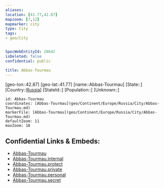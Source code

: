 ```yaml
---
aliases: 
location: [41.77,42.87]
mapzoom: [7,12] 
mapmarker: city 
type: City
tags:
- geo/City


SpocWebEntityId: 28642
isDeleted: false
confidential: public

title: Abbas-Tourmau
---
```

[geo-lon::42.87]
[geo-lat::41.77]
[name::Abbas-Tourmau]
[State::]
[Country::[Russia](geo/Continent/Europe/Russia.md)]
[StateId::]
[Population::]
[Unknown::]


```leaflet
id: Abbas-Tourmau
coordinates: [Abbas-Tourmau](geo/Continent/Europe/Russia/City/Abbas-Tourmau.md)
markerFile: [Abbas-Tourmau](geo/Continent/Europe/Russia/City/Abbas-Tourmau.md)
defaultZoom: 11 
maxZoom: 18
```


## Confidential Links & Embeds: 
- [Abbas-Tourmau](../../../../../../_public/geo/Continent/Europe/Russia/City/Abbas-Tourmau.md) 
- [Abbas-Tourmau.internal](../../../../../../_internal/geo/Continent/Europe/Russia/City/Abbas-Tourmau.internal.md) 
- [Abbas-Tourmau.protect](../../../../../../_protect/geo/Continent/Europe/Russia/City/Abbas-Tourmau.protect.md) 
- [Abbas-Tourmau.private](../../../../../../_private/geo/Continent/Europe/Russia/City/Abbas-Tourmau.private.md) 
- [Abbas-Tourmau.personal](../../../../../../_personal/geo/Continent/Europe/Russia/City/Abbas-Tourmau.personal.md) 
- [Abbas-Tourmau.secret](../../../../../../_secret/geo/Continent/Europe/Russia/City/Abbas-Tourmau.secret.md) 
